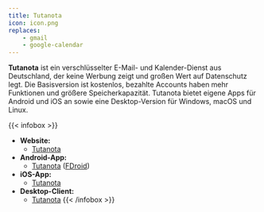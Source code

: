 ```yaml
---
title: Tutanota
icon: icon.png
replaces: 
    - gmail
    - google-calendar
---
```


**Tutanota** ist ein verschlüsselter E-Mail- und Kalender-Dienst aus Deutschland, der keine Werbung zeigt und großen Wert auf Datenschutz legt. Die Basisversion ist kostenlos, bezahlte Accounts haben mehr Funktionen und größere Speicherkapazität. Tutanota bietet eigene Apps für Android und iOS an sowie eine Desktop-Version für Windows, macOS und Linux.

{{< infobox >}}
- **Website:** 
    - [Tutanota](https://www.tutanota.com/)
- **Android-App:** 
    - [Tutanota](https://play.google.com/store/apps/details?id=de.tutao.tutanota) ([FDroid](https://f-droid.org/en/packages/de.tutao.tutanota/))
- **iOS-App:** 
    - [Tutanota](https://apps.apple.com/app/tutanota/id922429609)
- **Desktop-Client:**
    - [Tutanota](https://tutanota.com/#download)
{{< /infobox >}}
